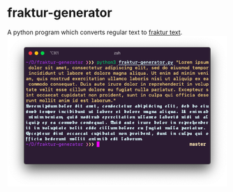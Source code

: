 # fraktur-generator
A python program which converts regular text to [fraktur text](https://en.wikipedia.org/wiki/Fraktur).
![fraktur example](./example.png)

